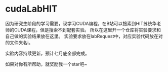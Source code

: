 # cudaLabHIT
因为研究生阶段的学习需要，现学习CUDA编程，在B站可以搜索到HIT苏统华老师的CUDA课程，但是搜索不到配套实验。
所以在这里开一个仓库将实验要求和自己做的实验结果放在这里。
实验要求放在labRequest中，对应实验代码放在对的文件夹名i。

实验内容持续更新，预计七月底全部完成。

如果对你有所帮助，就奖励我一个star吧~
